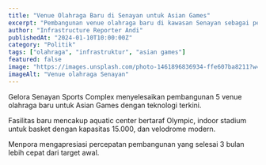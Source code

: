 ```yaml
---
title: "Venue Olahraga Baru di Senayan untuk Asian Games"
excerpt: "Pembangunan venue olahraga baru di kawasan Senayan sebagai persiapan Asian Games selesai lebih cepat dari jadwal."
author: "Infrastructure Reporter Andi"
publishedAt: "2024-01-10T10:00:00Z"
category: "Politik"
tags: ["olahraga", "infrastruktur", "asian games"]
featured: false
image: "https://images.unsplash.com/photo-1461896836934-ffe607ba8211?w=1200&h=675&fit=crop"
imageAlt: "Venue olahraga Senayan"
---
```


Gelora Senayan Sports Complex menyelesaikan pembangunan 5 venue olahraga baru untuk Asian Games dengan teknologi terkini.

Fasilitas baru mencakup aquatic center bertaraf Olympic, indoor stadium untuk basket dengan kapasitas 15.000, dan velodrome modern.

Menpora mengapresiasi percepatan pembangunan yang selesai 3 bulan lebih cepat dari target awal.
